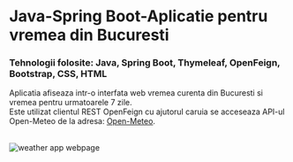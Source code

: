 # Java-Spring Boot-Aplicatie pentru vremea din Bucuresti
### Tehnologii folosite: Java, Spring Boot, Thymeleaf, OpenFeign, Bootstrap, CSS, HTML
Aplicatia afiseaza intr-o interfata web vremea curenta din Bucuresti si vremea pentru urmatoarele 7 zile.<br/>
Este utilizat clientul REST OpenFeign cu ajutorul caruia se acceseaza API-ul Open-Meteo de la adresa: [Open-Meteo](https://open-meteo.com/).<br/><br/>

![weather app webpage]()<br/>